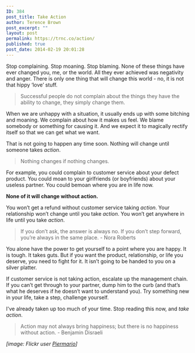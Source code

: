 ```yaml
---
ID: 384
post_title: Take Action
author: Terence Brown
post_excerpt: ""
layout: post
permalink: https://trnc.co/action/
published: true
post_date: 2014-02-19 20:01:28
---
```

Stop complaining. Stop moaning. Stop blaming. None of these things have ever changed you, me, or the world. All they ever achieved was negativity and anger. There is only one thing that will change this world - no, it is not that hippy ‘love’ stuff.

<blockquote>
  Successful people do not complain about the things they have the ability to change, they simply change them.
</blockquote>

When we are unhappy with a situation, it usually ends up with some bitching and moaning. We complain about how it makes us feel. We blame somebody or something for causing it. And we expect it to magically rectify itself so that we can get what we want.

That is not going to happen any time soon. Nothing will change until someone takes <em>action</em>.

<blockquote>
  Nothing changes if nothing changes.
</blockquote>

For example, you could complain to customer service about your defect product. You could moan to your girlfriends (or boyfriends) about your useless partner. You could bemoan where you are in life now.

<strong>None of it will change without action.</strong>

You won’t get a refund without customer service taking <em>action</em>. Your relationship won’t change until you take <em>action</em>. You won’t get anywhere in life until you take <em>action</em>.

<blockquote>
  If you don’t ask, the answer is always no. If you don’t step forward, you’re always in the same place. - Nora Roberts
</blockquote>

You alone have the power to get yourself to a point where you are happy. It is tough. It takes guts. But if you want the product, relationship, or life you deserve, you need to fight for it. It isn’t going to be handed to you on a silver platter.

If customer service is not taking action, escalate up the management chain. If you can’t get through to your partner, dump him to the curb (and that’s what he deserves if he doesn’t want to understand you). Try something new in your life, take a step, challenge yourself.

I've already taken up too much of your time. Stop reading this now, and <em>take action</em>.

<blockquote>
  Action may not always bring happiness; but there is no happiness without action. - Benjamin Disraeli
</blockquote>

<em>[image: Flickr user <a href="http://www.flickr.com/photos/piermario/3365904205/">Piermario</a>]</em>